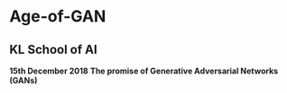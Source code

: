# Age-of-GAN
## KL School of AI 
**15th December 2018**
**The promise of Generative Adversarial Networks (GANs)**
